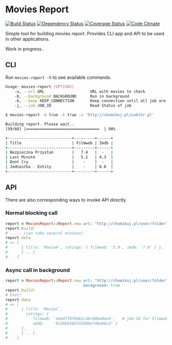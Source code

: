 # Movies Report

[![Build Status](https://api.travis-ci.org/kowal/movies_report.png)](https://travis-ci.org/kowal/movies_report)
[![Dependency Status](https://gemnasium.com/kowal/movies_report.png)](https://gemnasium.com/kowal/movies_report)
[![Coverage Status](https://coveralls.io/repos/kowal/movies_report/badge.png?branch=master)](https://coveralls.io/r/kowal/movies_report?branch=master)
[![Code Climate](https://codeclimate.com/github/kowal/movies_report.png)](https://codeclimate.com/github/kowal/movies_report)

Simple tool for building movies report. Provides CLI app and API to be used in other applications.

Work in progress..

## CLI

Run ```movies-report -h``` to see available commands.

```bash
Usage: movies-report [OPTIONS]
    -u, --url URL                    URL with movies to check
    -b, --background BACKGROUND      Run in background
    -k, --keep KEEP_CONNECTION       Keep connection until all job are finished
    -j, --job JOB_ID                 Read Status of job
```


```bash
$ movies-report -b true -k true -u 'http://chomikuj.pl/Lektor.pl'

Building report. Please wait..
[59/60] |================================  | 98%

+----------------------------+---------+------+
| Title                      | Filmweb | Imdb |
+----------------------------+---------+------+
| Bezpieczna Przystań        |   7.4   |  -   |
| Last Minute                |   5.2   | 4.3  |
| Dont Cry                   |    -    |  -   |
| Jednostka - Entity         |    -    | 6.0  |
+----------------------------+---------+------+
```

## API

There are also corresponding ways to invoke API directly.

### Normal blocking call

```ruby
report = MoviesReport::Report.new url: "http://chomikuj.pl/user/folder"
report.build!
# ..... (can take several minutes)
report.data
# => [
#      { title: 'MovieA', ratings: { filmweb: '5.0', imdb: '7.0' } },
#      { .. }
#    ]
```

### Async call in background

```ruby
report = MoviesReport::Report.new url: "http://chomikuj.pl/user/folder",
                                  background: true
report.build!
# Fast!
report.data
# => [
#      { title: 'MovieC',
#        ratings: {
#           filmweb: '4da97f8f0462cd6c00be0ae4',   # job-ID for Filmweb search
#           imdb:    '9c59bb5667d180be748a68cd' }
#      },
#      { .. }
#    ]

```
